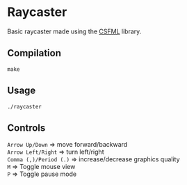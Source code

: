 # Raycaster

Basic raycaster made using the [CSFML](https://github.com/SFML/CSFML) library.

## Compilation

```shell
make
```

## Usage

```shell
./raycaster
```

## Controls

`Arrow Up/Down` => move forward/backward \
`Arrow Left/Right` => turn left/right \
`Comma (,)/Period (.)` => increase/decrease graphics quality \
`M` => Toggle mouse view \
`P` => Toggle pause mode